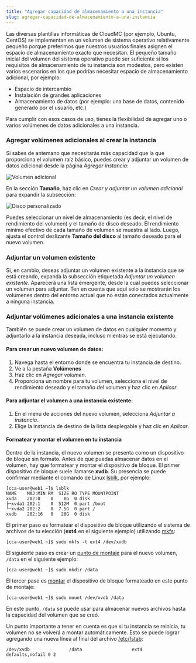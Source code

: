 ```yaml
---
title: "Agregar capacidad de almacenamiento a una instancia"
slug: agregar-capacidad-de-almacenamiento-a-una-instancia
---
```



Las diversas plantillas informáticas de CloudMC (por ejemplo, Ubuntu, CentOS) se implementan en un volumen de sistema operativo relativamente pequeño porque preferimos que nuestros usuarios finales asignen el espacio de almacenamiento exacto que necesitan. El pequeño tamaño inicial del volumen del sistema operativo puede ser suficiente si los requisitos de almacenamiento de tu instancia son modestos, pero existen varios escenarios en los que podrías necesitar espacio de almacenamiento adicional, por ejemplo:

- Espacio de intercambio
- Instalación de grandes aplicaciones
- Almacenamiento de datos (por ejemplo: una base de datos, contenido generado por el usuario, etc.)

Para cumplir con esos casos de uso, tienes la flexibilidad de agregar uno o varios volúmenes de datos adicionales a una instancia.

### Agregar volúmenes adicionales al crear la instancia
Si sabes de antemano que necesitarás más capacidad que la que proporciona el volumen raíz básico, puedes crear y adjuntar un volumen de datos adicional desde la página *Agregar instancia*:

![Volumen adicional](/assets/secondary-volume-1-en.png)

En la sección **Tamaño**, haz clic en *Crear y adjuntar un volumen adicional* para expandir la subsección:

![Disco personalizado](/assets/secondary-volume-2-en.png)

Puedes seleccionar un nivel de almacenamiento (es decir, el nivel de rendimiento del volumen) y el tamaño de disco deseado. El rendimiento mínimo efectivo de cada tamaño de volumen se muestra al lado. Luego, ajusta el control deslizante **Tamaño del disco** al tamaño deseado para el nuevo volumen.

### Adjuntar un volumen existente

Si, en cambio, deseas adjuntar un volumen existente a la instancia que se está creando, expanda la subsección etiquetada *Adjuntar un volumen existente*. Aparecerá una lista emergente, desde la cual puedes seleccionar un volumen para adjuntar. Ten en cuenta que aquí solo se mostrarán los volúmenes dentro del entorno actual que no están conectados actualmente a ninguna instancia.

### Adjuntar volúmenes adicionales a una instancia existente
También se puede crear un volumen de datos en cualquier momento y adjuntarlo a la instancia deseada, incluso mientras se está ejecutando.

#### Para crear un nuevo volumen de datos:

1. Navega hasta el entorno donde se encuentra tu instancia de destino.
1. Ve a la pestaña **Volúmenes**
1. Haz clic en *Agregar volumen*.
1. Proporciona un nombre para tu volumen, selecciona el nivel de rendimiento deseado y el tamaño del volumen y haz clic en *Aplicar*.

#### Para adjuntar el volumen a una instancia existente:

1. En el menú de acciones del nuevo volumen, selecciona *Adjuntar a instancia*.
1. Elige la instancia de destino de la lista desplegable y haz clic en *Aplicar*.

#### Formatear y montar el volumen en tu instancia
Dentro de la instancia, el nuevo volumen se presenta como un dispositivo de bloque sin formato. Antes de que puedas almacenar datos en el volumen, hay que formatear y montar el dispositivo de bloque. El primer dispositivo de bloque suele llamarse **xvdb**. Su presencia se puede confirmar mediante el comando de Linux [lsblk](http://manpages.courier-mta.org/htmlman8/lsblk.8.html), por ejemplo:

```
[cca-user@web1 ~]$ lsblk
NAME    MAJ:MIN RM  SIZE RO TYPE MOUNTPOINT
xvda    202:0    0    8G  0 disk
├─xvda1 202:1    0  512M  0 part /boot
└─xvda2 202:2    0  7.5G  0 part /
xvdb    202:16   0   20G  0 disk
```

El primer paso es formatear el dispositivo de bloque utilizando el sistema de archivos de tu elección (**ext4** en el siguiente ejemplo) utilizando [mkfs](http://www.unixtutorial.org/2014/07/how-to-use-mkfs/):

```
[cca-user@web1 ~]$ sudo mkfs -t ext4 /dev/xvdb
```

El siguiente paso es crear un [punto de montaje](http://www.linfo.org/mount_point.html) para el nuevo volumen, `/data` en el siguiente ejemplo:

```
[cca-user@web1 ~]$ sudo mkdir /data
```

El tercer paso es [montar](http://www.linfo.org/mounting.html) el dispositivo de bloque formateado en este punto de montaje:

```
[cca-user@web1 ~]$ sudo mount /dev/xvdb /data
```

En este punto, `/data` se puede usar para almacenar nuevos archivos hasta la capacidad del volumen que se creó.

Un punto importante a tener en cuenta es que si tu instancia se reinicia, tu volumen no se volverá a montar automáticamente. Esto se puede lograr agregando una nueva línea al final del archivo [/etc/fstab](http://www.linfo.org/etc_fstab.html):

```
/dev/xvdb               /data                   ext4    defaults,nofail 0 2
```
